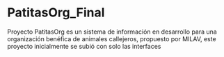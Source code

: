 # PatitasOrg_Final
Proyecto PatitasOrg es un sistema de información en desarrollo para una organización benéfica de animales callejeros, propuesto por MILAV, este proyecto inicialmente se subió con solo las interfaces
